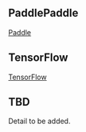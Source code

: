 ## PaddlePaddle
[Paddle](https://github.com/PaddlePaddle/Paddle)

## TensorFlow
[TensorFlow](https://github.com/tensorflow/tensorflow)

## TBD
Detail to be added.
